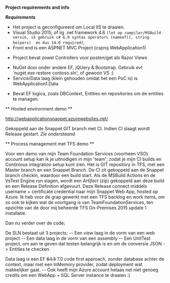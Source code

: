
**Project requirements and info**

***Requirements***

- Het project is geconfigureerd om Local IIS te draaien. 
- Visual Studio 2015, of iig .net framework 4.6 ``(let op compiler/MSBuild versie, ik gebruik c# 6.0 syntax operators (nameof(), string helpers)  en dus 14.0 required)``;
- Front end is een ASPNET MVC Project (csproj WebApplication1)
 *  Project bevat zowel Controllers voor posten/get als Razor Views 
- NuGet door onder andere EF, jQUery & Bootstrap. Gebruik evt 'nuget.exe restore contoso.sln', of gewoon VS :)
- Service/Data laag (klein gehouden omdat het een PoC is) is WebApplication1.Data
 * Bevat EF logica, zoals DBContext, Entities en repositories om de entities te managen.


** Hosted environment demo **

http://webapplicationsnappet.azurewebsites.net/

Gekoppeld aan de Snappet GIT branch met CI. Indien CI slaagt wordt Release gestart. _Zie onderstaand_


** Process management met TFS demo **

Voor een demo van mijn Team Foundation Services (voorheen VSO) account setup kan ik je uitnodigen in mijn 'team'; zodat je mijn CI builds en Continious integration setup kunt zien.
Het is GIT repository in TFS, met een Master branch en een Snappet Branch. De CI zit gekoppeld aan de Snappet branch checkin, waardoor een build start. 
Als de MSBuild Actions en de VsTest Engine run slagen, wordt een _Artifact_ (zip) gekoppeld aan deze build en een Release Definition afgevuurt.
Deze Release connect middels username + certificate credential naar mijn Snappet Web App, hosted op Azure.
Ik heb voor de grap gewerkt met een TFS backlog en work items, om zo ook te kijken wat de voortgang is van TeamFoundationServices, ten opzichte van de door mij beheerde TFS On-Premises 2015 update 1 installatie. 


Dan nu verder over de code; 

De SLN bestaat uit 3 projects; 
-- Een view laag in de vorm van een web project
-- Een data laag in de vorm van een assembly 
-- Een UnitTest project, om aan te geven dat testen belangrijk is en om de conversie JSON -> Entities te checken 


Data laag is een EF ~~6.1.3~~ 7.0 code first approach, zonder database achter de context, maar met een InMemory provider, zodat deployment wat makkelijker gaat. 
-- Ook heeft mijn Azure account helaas net niet genoeg credits om een WebApp + SQL Server instance te draaien :)



